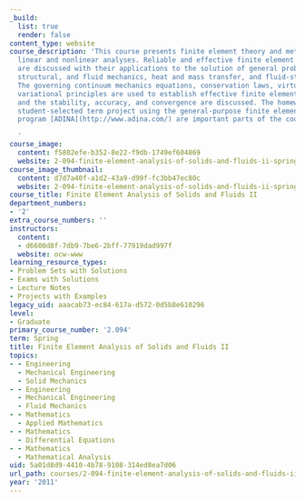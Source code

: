 ```yaml
---
_build:
  list: true
  render: false
content_type: website
course_description: 'This course presents finite element theory and methods for general
  linear and nonlinear analyses. Reliable and effective finite element procedures
  are discussed with their applications to the solution of general problems in solid,
  structural, and fluid mechanics, heat and mass transfer, and fluid-structure interactions.
  The governing continuum mechanics equations, conservation laws, virtual work, and
  variational principles are used to establish effective finite element discretizations
  and the stability, accuracy, and convergence are discussed. The homework and the
  student-selected term project using the general-purpose finite element analysis
  program [ADINA](http://www.adina.com/) are important parts of the course.

  '
course_image:
  content: f5802efe-b352-8e22-f9db-1749ef604869
  website: 2-094-finite-element-analysis-of-solids-and-fluids-ii-spring-2011
course_image_thumbnail:
  content: d7d7a40f-a1d2-43a9-d99f-fc3bb47ec80c
  website: 2-094-finite-element-analysis-of-solids-and-fluids-ii-spring-2011
course_title: Finite Element Analysis of Solids and Fluids II
department_numbers:
- '2'
extra_course_numbers: ''
instructors:
  content:
  - d6600d8f-7db9-7be6-2bff-77919dad997f
  website: ocw-www
learning_resource_types:
- Problem Sets with Solutions
- Exams with Solutions
- Lecture Notes
- Projects with Examples
legacy_uid: aaacab73-ec84-617a-d572-0d5b8e610296
level:
- Graduate
primary_course_number: '2.094'
term: Spring
title: Finite Element Analysis of Solids and Fluids II
topics:
- - Engineering
  - Mechanical Engineering
  - Solid Mechanics
- - Engineering
  - Mechanical Engineering
  - Fluid Mechanics
- - Mathematics
  - Applied Mathematics
- - Mathematics
  - Differential Equations
- - Mathematics
  - Mathematical Analysis
uid: 5a01d8d9-4410-4b78-9108-314ed8ea7d06
url_path: courses/2-094-finite-element-analysis-of-solids-and-fluids-ii-spring-2011
year: '2011'
---
```

